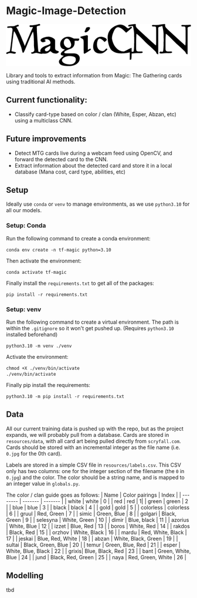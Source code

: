 # Magic-Image-Detection

![MagicCNN](resources/docs/text-1752255948540.png)

Library and tools to extract information from Magic: The Gathering cards
using traditional AI methods.
## Current functionality:
* Classify card-type based on color / clan (White, Esper, Abzan, etc) using a multiclass CNN.

## Future improvements
* Detect MTG cards live during a webcam feed using OpenCV, and forward the detected card to the CNN.
* Extract information about the detected card and store it in
a local database (Mana cost, card type, abilities, etc)

## Setup
Ideally use `conda` or `venv` to manage environments, as we use `python3.10` for
all our models. 

### Setup: Conda
Run the following command to create a conda environment:
```
conda env create -n tf-magic python=3.10
```
Then activate the environment:
```
conda activate tf-magic
```
Finally install the `requirements.txt` to get all of the packages:
```
pip install -r requirements.txt
```

### Setup: venv
Run the following command to create a virtual environment. The path is within
the `.gitignore` so it won't get pushed up. (Requires `python3.10` installed beforehand)
```
python3.10 -m venv ./venv
```
Activate the environment:
```
chmod +X ./venv/bin/activate
./venv/bin/activate
```
Finally pip install the requirements:
```
python3.10 -m pip install -r requirements.txt
```

## Data
All our current training data is pushed up with the repo, but as the project
expands, we will probably pull from a database. Cards are stored in `resources/data`,
with all card art being pulled directly from `scryfall.com`. Cards should be stored
with an incremental integer as the file name (i.e. `0.jpg` for the 0th card). 

Labels are stored in a simple CSV file in `resources/labels.csv`. This CSV only has
two columns: one for the integer section of the filename (the `0` in `0.jpg`) and the color. The color should be a string name, and is mapped to an integer value in `globals.py`.

The color / clan guide goes as follows:
| Name    | Color pairings | Index |
| -------- | ------- | ------- |
| white  | white    | 0 |
| red | red    | 1| 
| green | green | 2 |
| blue | blue | 3 |
| black | black | 4 |
| gold | gold | 5 | 
| colorless | colorless | 6 |
| gruul | Red, Green | 7 |
| simic | Green, Blue | 8 |
| golgari | Black, Green | 9 |
| selesyna | White, Green | 10 |
| dimir | Blue, black | 11 |
| azorius | White, Blue | 12 |
| izzet | Blue, Red | 13 | 
| boros | White, Red | 14 |
| rakdos | Black, Red | 15 |
| orzhov | White, Black | 16 |
| mardu | Red, White, Black | 17 |
| jeskai | Blue, Red, White | 18 | 
| abzan | White, Black, Green | 19 |
| sultai | Black, Green, Blue | 20 |
| temur | Green, Blue, Red | 21 |
| esper | White, Blue, Black | 22 |
| grixis| Blue, Black, Red | 23 |
| bant | Green, White, Blue | 24 |
| jund | Black, Red, Green | 25 |
| naya | Red, Green, White | 26 |

## Modelling
tbd